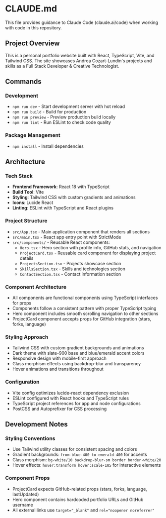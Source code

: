 # CLAUDE.md

This file provides guidance to Claude Code (claude.ai/code) when working with code in this repository.

## Project Overview

This is a personal portfolio website built with React, TypeScript, Vite, and Tailwind CSS. The site showcases Andrea Cozart-Lundin's projects and skills as a Full Stack Developer & Creative Technologist.

## Commands

### Development
- `npm run dev` - Start development server with hot reload
- `npm run build` - Build for production
- `npm run preview` - Preview production build locally
- `npm run lint` - Run ESLint to check code quality

### Package Management
- `npm install` - Install dependencies

## Architecture

### Tech Stack
- **Frontend Framework**: React 18 with TypeScript
- **Build Tool**: Vite
- **Styling**: Tailwind CSS with custom gradients and animations
- **Icons**: Lucide React
- **Linting**: ESLint with TypeScript and React plugins

### Project Structure
- `src/App.tsx` - Main application component that renders all sections
- `src/main.tsx` - React app entry point with StrictMode
- `src/components/` - Reusable React components:
  - `Hero.tsx` - Hero section with profile info, GitHub stats, and navigation
  - `ProjectCard.tsx` - Reusable card component for displaying project details
  - `ProjectsSection.tsx` - Projects showcase section
  - `SkillsSection.tsx` - Skills and technologies section
  - `ContactSection.tsx` - Contact information section

### Component Architecture
- All components are functional components using TypeScript interfaces for props
- Components follow a consistent pattern with proper TypeScript typing
- Hero component includes smooth scrolling navigation to other sections
- ProjectCard component accepts props for GitHub integration (stars, forks, language)

### Styling Approach
- Tailwind CSS with custom gradient backgrounds and animations
- Dark theme with slate-900 base and blue/emerald accent colors
- Responsive design with mobile-first approach
- Glass morphism effects using backdrop-blur and transparency
- Hover animations and transitions throughout

### Configuration
- Vite config optimizes lucide-react dependency exclusion
- ESLint configured with React hooks and TypeScript rules
- TypeScript project references for app and node configurations
- PostCSS and Autoprefixer for CSS processing

## Development Notes

### Styling Conventions
- Use Tailwind utility classes for consistent spacing and colors
- Gradient backgrounds: `from-blue-400 to-emerald-400` for accents
- Glass morphism: `bg-white/10 backdrop-blur-sm border border-white/20`
- Hover effects: `hover:transform hover:scale-105` for interactive elements

### Component Props
- ProjectCard expects GitHub-related props (stars, forks, language, lastUpdated)
- Hero component contains hardcoded portfolio URLs and GitHub username
- All external links use `target="_blank"` and `rel="noopener noreferrer"`